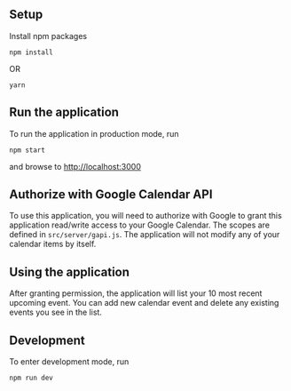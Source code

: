 ## Setup
Install npm packages
```
npm install
```
OR
```
yarn
```

## Run the application
To run the application in production mode, run
```
npm start
```
and browse to [http://localhost:3000](http://localhost:3000)

## Authorize with Google Calendar API
To use this application, you will need to authorize with Google to grant this application read/write access to your Google Calendar. The scopes are defined in `src/server/gapi.js`. The application will not modify any of your calendar items by itself.

## Using the application
After granting permission, the application will list your 10 most recent upcoming event. You can add new calendar event and delete any existing events you see in the list.

## Development
To enter development mode, run
```
npm run dev
```
